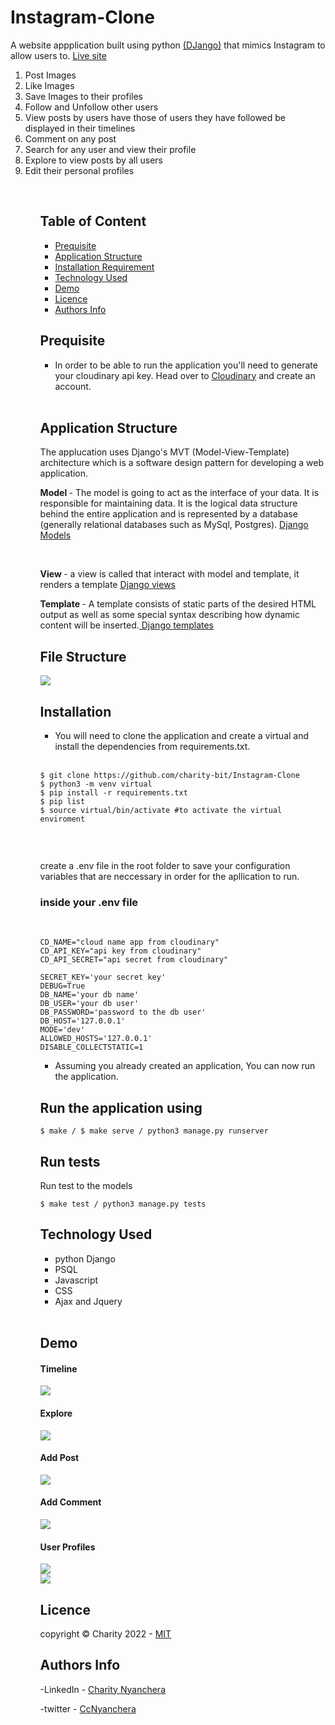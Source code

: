 <img src="">

# Instagram-Clone
A website appplication built using python <a href='https://docs.djangoproject.com/en/4.0/'>(DJango)</a> that mimics Instagram to allow users to. <a href='https://ins-ta.herokuapp.com/'>Live site</a>

<ol>
<li> Post Images</li>
<li> Like Images</li>
<li> Save Images to their profiles </li>
<li> Follow and Unfollow other users </li>
<li> View posts by users have those of users they have followed be displayed in their timelines </li>
<li> Comment on any post </li>
<li> Search for any user and view their profile </li>
<li> Explore to view posts by all users </li>
<li> Edit their personal profiles </li>
<ol>
<br>

## Table of Content
- [Prequisite](#prequisite)
- [Application Structure](#application-structure)
- [Installation Requirement](#Installation)
- [Technology Used](#technology-used)
- [Demo](#demo)
- [Licence](#licence)
- [Authors Info](#author-Info)


## Prequisite
- In order to be able to run the application you'll need to generate your cloudinary api key. Head over to <a href='https:/cloudinarycom/'>Cloudinary</a> and create an account.

<br>

## Application Structure

The applucation uses Django's MVT (Model-View-Template) architecture which is a software design pattern for developing a web application. 

<strong>Model </strong> - The model is going to act as the interface of your data. It is responsible for maintaining data. It is the logical data structure behind the entire application and is represented by a database (generally relational databases such as MySql, Postgres). <a href='https://docs.djangoproject.com/en/4.0/topics/db/models/'>Django Models</a>

<br>

<strong> View </strong> -  a view is called that interact with model and template, it renders a template <a href='https://docs.djangoproject.com/en/4.0/topics/http/views/'> Django views</a>

<strong> Template </strong> -  A template consists of static parts of the desired HTML output as well as some special syntax describing how dynamic content will be inserted.<a href='https://docs.djangoproject.com/en/4.0/topics/templates/'> Django templates </a>

## File Structure

<img src='./images/structure.png'>
<br>

## Installation

- You will need to clone the application and create a virtual and install the dependencies from requirements.txt.

<br>


```
$ git clone https://github.com/charity-bit/Instagram-Clone
$ python3 -m venv virtual 
$ pip install -r requirements.txt
$ pip list 
$ source virtual/bin/activate #to activate the virtual enviroment



```

<br>
create a .env file in the root folder to save your configuration variables that are neccessary in order for the apllication to run.

<br>

### inside your .env file

<br>

```
CD_NAME="cloud name app from cloudinary"
CD_API_KEY="api key from cloudinary"
CD_API_SECRET="api secret from cloudinary" 

SECRET_KEY='your secret key'
DEBUG=True
DB_NAME='your db name'
DB_USER='your db user'
DB_PASSWORD='password to the db user'
DB_HOST='127.0.0.1'
MODE='dev'
ALLOWED_HOSTS='127.0.0.1'
DISABLE_COLLECTSTATIC=1

```

- Assuming you already created an application, You can now run the application.

## Run the application using 

```
$ make / $ make serve / python3 manage.py runserver
```
## Run tests

Run test to the models
```
$ make test / python3 manage.py tests
```


## Technology Used

<ul>
<li>
python Django
 </li>
<li>
PSQL 
</li>
<li>
Javascript
</li>
<li>
CSS
</li>
<li>
Ajax and Jquery
</li>
</ul>

<br>

## Demo

<h4> Timeline </h4>

<img src="./images/timeline.png">

<br>

<h4> Explore </h4>

<img src="./images/explore.png">

<br>

<h4> Add Post </h4>

<img src="./images/post.png">

<br>

<h4> Add Comment </h4>

<img src="./images/comment.png">

<br>

<h4>User Profiles </h4>

<img src="./images/user_profile.png">

<br>

<img src="./images/follow.png">





## Licence

   copyright © Charity 2022 - <a href="#"> MIT </a>

## Authors Info

-LinkedIn - [Charity Nyanchera](https://www.linkedin.com/in/charitynyanchera)

-twitter - [CcNyanchera](https://twitter.com/CcNyanchera)


